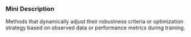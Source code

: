 ### Mini Description

Methods that dynamically adjust their robustness criteria or optimization strategy based on observed data or performance metrics during training.
